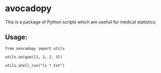 # avocadopy

This is a package of Python scripts which are usefull for medical statistics.  


## Usage:

```
from avocadopy import utils

utils.unique([1, 2, 2, 3])

utils.shell_run("ls *.txt")

```
